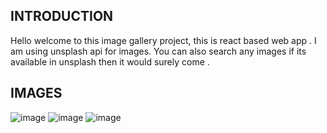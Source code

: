 ## INTRODUCTION
Hello welcome to this image gallery project, this is react based web app . I am using unsplash api for images. You can also search any images if its available in unsplash then it would surely come . 
## IMAGES
![image](https://github.com/Om2123/img_gallery/assets/98630920/083d6da7-af33-45f4-9586-cc03420c5b00)
![image](https://github.com/Om2123/img_gallery/assets/98630920/634ffbd3-75ff-4ab2-98fa-8541830bd51a)
![image](https://github.com/Om2123/img_gallery/assets/98630920/f9e5a7be-aef4-489c-9a3d-3ea46390cfa5)


